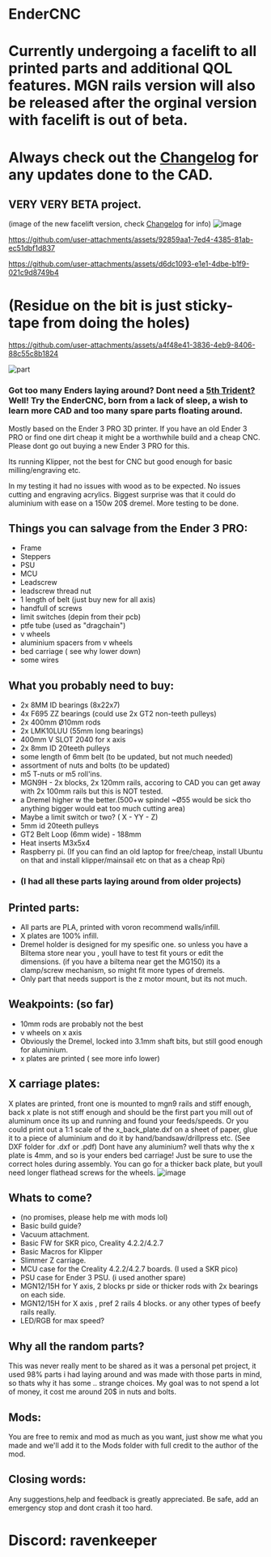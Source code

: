 # EnderCNC

# Currently undergoing a facelift to all printed parts and additional QOL features. MGN rails version will also be released after the orginal version with facelift is out of beta. 

# Always check out the [Changelog](https://github.com/Futtawuh/EnderCNC/blob/main/Changelog.md) for any updates done to the CAD. 

## VERY VERY BETA project. 
(image of the new facelift version, check [Changelog](https://github.com/Futtawuh/EnderCNC/blob/main/Changelog.md) for info)
![image](https://github.com/user-attachments/assets/7ce10dc6-d56f-4962-9f77-364592733cd6)






https://github.com/user-attachments/assets/92859aa1-7ed4-4385-81ab-ec51dbf1d837

https://github.com/user-attachments/assets/d6dc1093-e1e1-4dbe-b1f9-021c9d8749b4

# (Residue on the bit is just sticky-tape from doing the holes)

https://github.com/user-attachments/assets/a4f48e41-3836-4eb9-8406-88c55c8b1824

![part](https://github.com/user-attachments/assets/84995a64-6b96-4889-8dd5-63da7fdcb275)




### Got too many Enders laying around? Dont need a [5th Trident?](https://github.com/yell3D/Ender3dent) Well! Try the EnderCNC, born from a lack of sleep, a wish to learn more CAD and too many spare parts floating around.

Mostly based on the Ender 3 PRO 3D printer. If you have an old Ender 3 PRO or find one dirt cheap it might be a worthwhile build and a cheap CNC. Please dont go out buying a new Ender 3 PRO for this.

Its running Klipper, not the best for CNC but good enough for basic milling/engraving etc.

In my testing it had no issues with wood as to be expected. No issues cutting and engraving acrylics. Biggest surprise was that it could do aluminium with ease on a 150w 20$ dremel. More testing to be done.

## Things you can salvage from the Ender 3 PRO:

* Frame
* Steppers
* PSU
* MCU
* Leadscrew
* leadscrew thread nut
* 1 length of belt (just buy new for all axis)
* handfull of screws
* limit switches (depin from their pcb)
* ptfe tube (used as "dragchain")
* v wheels
* aluminium spacers from v wheels
* bed carriage ( see why lower down)
* some wires


## What you probably need to buy:

* 2x 8MM ID bearings (8x22x7)
* 4x F695 ZZ bearings (could use 2x GT2 non-teeth pulleys)
* 2x 400mm Ø10mm rods
* 2x LMK10LUU (55mm long bearings) 
* 400mm V SLOT 2040 for x axis
* 2x 8mm ID 20teeth pulleys
* some length of 6mm belt (to be updated, but not much needed)
* assortment of nuts and bolts (to be updated)
* m5 T-nuts or m5 roll'ins.
* MGN9H - 2x blocks, 2x 120mm rails, accoring to CAD you can get away with 2x 100mm rails but this is NOT tested.  
* a Dremel higher w the better.(500+w spindel ~Ø55 would be sick tho anything bigger would eat too much cutting area)
* Maybe a limit switch or two? ( X - YY - Z)
* 5mm id 20teeth pulleys
* GT2 Belt Loop (6mm wide) - 188mm
* Heat inserts M3x5x4
* Raspberry pi. (If you can find an old laptop for free/cheap, install Ubuntu on that and install klipper/mainsail etc on that as a cheap Rpi) 
* ### (I had all these parts laying around from older projects)

## Printed parts:

* All parts are PLA, printed with voron recommend walls/infill. 
* X plates are 100% infill.
* Dremel holder is designed for my spesific one. so unless you have a Biltema store near you , youll have to test fit yours or edit the dimensions. (if you have a biltema near get the MG150) its a clamp/screw mechanism, so might fit more types of dremels.
* Only part that needs support is the z motor mount, but its not much.

## Weakpoints: (so far)
 
* 10mm rods are probably not the best
* v wheels on x axis
* Obviously the Dremel, locked into 3.1mm shaft bits, but still good enough for aluminium.
* x plates are printed ( see more info lower) 

## X carriage plates: 

X plates are printed, front one is mounted to mgn9 rails and stiff enough, back x plate is not stiff enough and should be the first part you mill out of aluminum once its up and running and found your feeds/speeds. Or you could print out a 1:1 scale of the x_back_plate.dxf on a sheet of paper, glue it to a piece of aluminium and do it by hand/bandsaw/drillpress etc. (See DXF folder for .dxf or .pdf)
Dont have any aluminium? well thats why the x plate is 4mm, and so is your enders bed carriage! Just be sure to use the correct holes during assembly. You can go for a thicker back plate, but youll need longer flathead screws for the wheels.
![image](https://github.com/user-attachments/assets/c4f19946-c595-4232-bdd7-9e3ad63d106a)


## Whats to come?
* (no promises, please help me with mods lol) 
* Basic build guide?
* Vacuum attachment.
* Basic FW for SKR pico, Creality 4.2.2/4.2.7
* Basic Macros for Klipper
* Slimmer Z carriage.
* MCU case for the Creality 4.2.2/4.2.7 boards. (I used a SKR pico)
* PSU case for Ender 3 PSU. (i used another spare)
* MGN12/15H for Y axis, 2 blocks pr side or thicker rods with 2x bearings on each side.
* MGN12/15H for X axis , pref 2 rails 4 blocks.
or any other types of beefy rails really.
* LED/RGB for max speed?

## Why all the random parts? 

This was never really ment to be shared as it was a personal pet project, it used 98% parts i had laying around and was made with those parts in mind, so thats why it has some
.. strange choices. My goal was to not spend a lot of money, it cost me around 20$ in nuts and bolts.

## Mods:

You are free to remix and mod as much as you want, just show me what you made and we'll add it to the Mods folder with full credit to the author of the mod.

## Closing words:

Any suggestions,help and feedback is greatly appreciated. Be safe, add an emergency stop and dont crash it too hard.
# Discord: ravenkeeper
